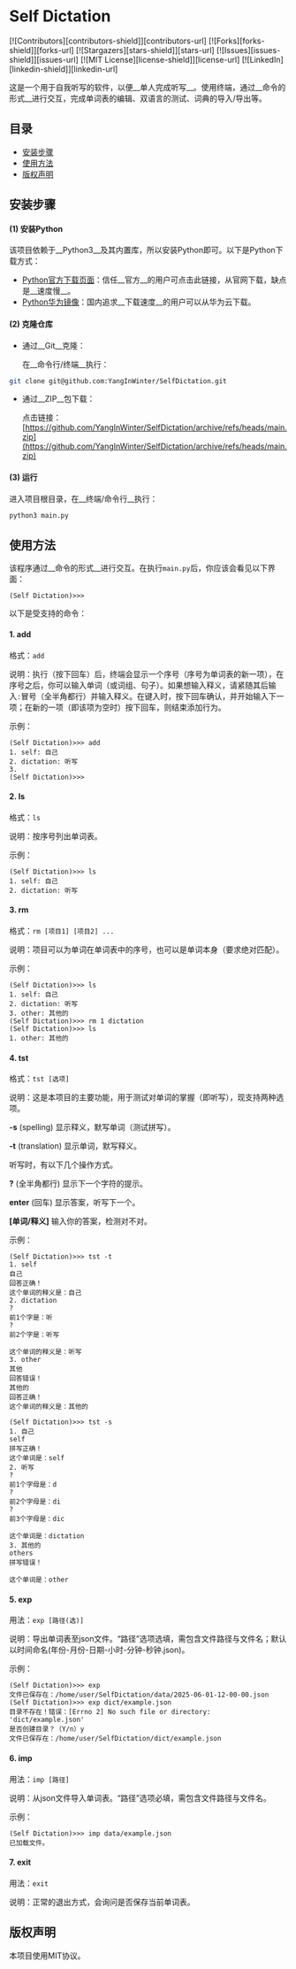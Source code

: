 # Self Dictation

[![Contributors][contributors-shield]][contributors-url]
[![Forks][forks-shield]][forks-url]
[![Stargazers][stars-shield]][stars-url]
[![Issues][issues-shield]][issues-url]
[![MIT License][license-shield]][license-url]
[![LinkedIn][linkedin-shield]][linkedin-url]

这是一个用于自我听写的软件，以便__单人完成听写__。使用终端，通过__命令的形式__进行交互，完成单词表的编辑、双语言的测试、词典的导入/导出等。

## 目录

- [安装步骤](#安装步骤)
- [使用方法](#使用方法)
- [版权声明](#版权声明)


## 安装步骤

#### (1) 安装Python 

该项目依赖于__Python3__及其内置库，所以安装Python即可。以下是Python下载方式：

- [Python官方下载页面](https://www.python.org/downloads/)：信任__官方__的用户可点击此链接，从官网下载，缺点是__速度慢__。
- [Python华为镜像](https://mirrors.huaweicloud.com/python/)：国内追求__下载速度__的用户可以从华为云下载。

#### (2) 克隆仓库

- 通过__Git__克隆：

  在__命令行/终端__执行：
``` bash
git clone git@github.com:YangInWinter/SelfDictation.git
```

- 通过__ZIP__包下载：

  点击链接：[https://github.com/YangInWinter/SelfDictation/archive/refs/heads/main.zip](https://github.com/YangInWinter/SelfDictation/archive/refs/heads/main.zip)

#### (3) 运行

进入项目根目录，在__终端/命令行__执行：

```bash
python3 main.py
```

## 使用方法

该程序通过__命令的形式__进行交互。在执行`main.py`后，你应该会看见以下界面：

```
(Self Dictation)>>> 
```

以下是受支持的命令：

#### 1. add

格式：`add`

说明：执行（按下回车）后，终端会显示一个序号（序号为单词表的新一项），在序号之后，你可以输入单词（或词组、句子）。如果想输入释义，请紧随其后输入`:`冒号（全半角都行）并输入释义。在键入时，按下回车确认，并开始输入下一项；在新的一项（即该项为空时）按下回车，则结束添加行为。

示例：

```
(Self Dictation)>>> add
1. self: 自己
2. dictation: 听写
3. 
(Self Dictation)>>> 
```

#### 2. ls

格式：`ls`

说明：按序号列出单词表。

示例：

```
(Self Dictation)>>> ls
1. self: 自己
2. dictation: 听写
```

#### 3. rm

格式：`rm [项目1] [项目2] ...`

说明：项目可以为单词在单词表中的序号，也可以是单词本身（要求绝对匹配）。

示例：

```
(Self Dictation)>>> ls
1. self: 自己
2. dictation: 听写
3. other: 其他的
(Self Dictation)>>> rm 1 dictation
(Self Dictation)>>> ls
1. other: 其他的
```

#### 4. tst

格式：`tst [选项]`

说明：这是本项目的主要功能，用于测试对单词的掌握（即听写），现支持两种选项。

__-s__	(spelling) 显示释义，默写单词（测试拼写）。

__-t__	(translation) 显示单词，默写释义。

听写时，有以下几个操作方式。

__?__	(全半角都行) 显示下一个字符的提示。

__enter__	(回车) 显示答案，听写下一个。 

__[单词/释义]__	输入你的答案，检测对不对。

示例：

```
(Self Dictation)>>> tst -t
1. self
自己
回答正确！
这个单词的释义是：自己
2. dictation
?
前1个字是：听
?
前2个字是：听写

这个单词的释义是：听写
3. other
其他
回答错误！
其他的
回答正确！
这个单词的释义是：其他的
```

```
(Self Dictation)>>> tst -s
1. 自己
self
拼写正确！
这个单词是：self
2. 听写
?
前1个字母是：d
?
前2个字母是：di
?
前3个字母是：dic

这个单词是：dictation
3. 其他的
others
拼写错误！

这个单词是：other
```

#### 5. exp

用法：`exp [路径(选)]`

说明：导出单词表至json文件。“路径”选项选填，需包含文件路径与文件名；默认以时间命名(年份-月份-日期-小时-分钟-秒钟.json)。

示例：

```
(Self Dictation)>>> exp
文件已保存在：/home/user/SelfDictation/data/2025-06-01-12-00-00.json
(Self Dictation)>>> exp dict/example.json
目录不存在！错误：[Errno 2] No such file or directory: 'dict/example.json'
是否创建目录？（Y/n）y
文件已保存在：/home/user/SelfDictation/dict/example.json
```

#### 6. imp

用法：`imp [路径]`

说明：从json文件导入单词表。“路径”选项必填，需包含文件路径与文件名。

示例：

```
(Self Dictation)>>> imp data/example.json
已加载文件。
```

#### 7. exit

用法：`exit`

说明：正常的退出方式，会询问是否保存当前单词表。

## 版权声明

本项目使用MIT协议。
